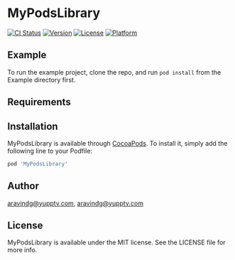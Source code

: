 # MyPodsLibrary

[![CI Status](https://img.shields.io/travis/aravindg@yupptv.com/MyPodsLibrary.svg?style=flat)](https://travis-ci.org/aravindg@yupptv.com/MyPodsLibrary)
[![Version](https://img.shields.io/cocoapods/v/MyPodsLibrary.svg?style=flat)](https://cocoapods.org/pods/MyPodsLibrary)
[![License](https://img.shields.io/cocoapods/l/MyPodsLibrary.svg?style=flat)](https://cocoapods.org/pods/MyPodsLibrary)
[![Platform](https://img.shields.io/cocoapods/p/MyPodsLibrary.svg?style=flat)](https://cocoapods.org/pods/MyPodsLibrary)

## Example

To run the example project, clone the repo, and run `pod install` from the Example directory first.

## Requirements

## Installation

MyPodsLibrary is available through [CocoaPods](https://cocoapods.org). To install
it, simply add the following line to your Podfile:

```ruby
pod 'MyPodsLibrary'
```

## Author

aravindg@yupptv.com, aravindg@yupptv.com

## License

MyPodsLibrary is available under the MIT license. See the LICENSE file for more info.
